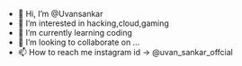 - 👋 Hi, I’m @Uvansankar
- 👀 I’m interested in hacking,cloud,gaming
- 🌱 I’m currently learning coding
- 💞️ I’m looking to collaborate on ...
- 📫 How to reach me instagram id -> @uvan_sankar_offcial

<!---
Uvansankar/Uvansankar is a ✨ special ✨ repository because its `README.md` (this file) appears on your GitHub profile.
You can click the Preview link to take a look at your changes.
--->
